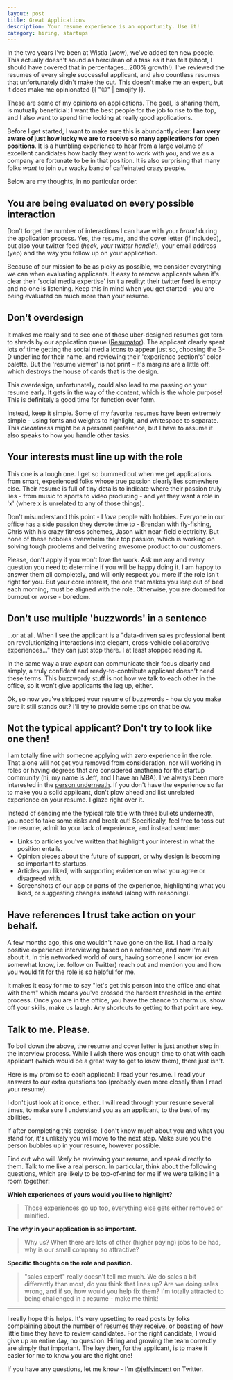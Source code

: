 ```yaml
---
layout: post
title: Great Applications
description: Your resume experience is an opportunity. Use it!
category: hiring, startups
---
```


In the two years I've been at Wistia (wow), we've added ten new people. This
actually doesn't sound as herculean of a task as it has felt
(shoot, I should have covered that in percentages...200% growth!).
I've reviewed the resumes of every single successful applicant, and also
countless resumes that unfortunately didn't make the cut. This doesn't make me
an expert, but it does make me opinionated {{ ":wink:" | emojify }}.

These are some of my opinions on applications. The goal, is sharing them, is
mutually beneficial: I want the best people for the job to rise to the top,
and I also want to spend time looking at really good applications.

Before I get started, I want to make sure this is abundantly clear: **I am
very aware of just how lucky we are to receive so many applications for open
positions**. It is a humbling experience to hear from a large volume of excellent 
candidates how badly they want to work with you, and we as a company are fortunate
to be in that position. It is also surprising that many folks *want* to join our
wacky band of caffeinated crazy people.

Below are my thoughts, in no particular order.

## You are being evaluated on every possible interaction

Don't forget the number of interactions I can have with your *brand* during the
application process. Yes, the resume, and the cover letter (if included), but also
your twitter feed (*heck, your twitter handle!*), your email address (yep) and the
way you follow up on your application.

Because of our mission to be as picky as possible, we consider everything we can
when evaluating applicants. It easy to remove applicants when it's clear their 
'social media expertise' isn't a reality: their twitter feed is empty and no 
one is listening. Keep this in mind when you get started - you are being evaluated
on much more than your resume.

## Don't overdesign

It makes me really sad to see one of those uber-designed resumes get torn to shreds
by our application queue ([Resumator](http://resumator.com)). The applicant 
clearly spent lots of time getting the social media icons to appear just so, 
choosing the 3-D underline for their name, and reviewing their 'experience section's'
color palette. But the 'resume viewer' is not print - it's margins are a little off,
which destroys the house of cards that is the design.

This overdesign, unfortunately, could also lead to me passing on your resume early.
It gets in the way of the content, which is the whole purpose! This is definitely 
a good time for function over form.

Instead, keep it simple. Some of my favorite resumes have been extremely simple - 
using fonts and weights to highlight, and whitespace to separate. This *cleanliness*
might be a personal preference, but I have to assume it also speaks to how you
handle other tasks.

## Your interests must line up with the role

This one is a tough one. I get so bummed out when we get applications from smart,
experienced folks whose true passion clearly lies somewhere else. Their resume
is full of tiny details to indicate where their passion truly lies - from music to
sports to video producing - and yet they want a role in 'x' (where x is unrelated
to any of those things).

Don't misunderstand this point - I *love* people with hobbies. Everyone in our office
has a side passion they devote time to - Brendan with fly-fishing, Chris with his 
crazy fitness schemes, Jason with near-field electricity. But none of these hobbies
overwhelm their top passion, which is working on solving tough problems and delivering
awesome product to our customers.

Please, don't apply if you won't love the work. Ask me any and every question you need
to determine if you will be happy doing it. I am happy to answer them all completely,
and will only respect you more if the role isn't right for you. But your core interest,
the one that makes you leap out of bed each morning, must be aligned with the role.
Otherwise, you are doomed for burnout or worse - boredom.

## Don't use multiple 'buzzwords' in a sentence

...or at all. When I see the applicant is a "data-driven sales professional bent
on revolutionizing interactions into elegant, cross-vehicle collaborative 
experiences..." they can just stop there. I at least stopped reading it.

In the same way a *true expert* can communicate their focus clearly and simply,
a truly confident and ready-to-contribute applicant doesn't need these terms.
This buzzwordy stuff is not how we talk to each other in the office, so it won't 
give applicants the leg up, either.

Ok, so now you've stripped your resume of buzzwords - how do you make sure it still
stands out? I'll try to provide some tips on that below.

## Not the typical applicant? Don't try to look like one then!

I am totally fine with someone applying with *zero* experience in the role. That
alone will not get you removed from consideration, nor will working in roles or having
degrees that are considered anathema for the startup community (hi, my name is Jeff,
and I have an MBA).  I've always been more interested in the [person underneath](/contrarian-investing-in-people).
If you don't have the experience so far to make you a solid applicant, don't plow
ahead and list unrelated experience on your resume. I glaze right over it.

Instead of sending me the typical role title with three bullets underneath, you
need to take some risks and break out! Specifically, feel free to toss out the resume,
admit to your lack of experience, and instead send me:

* Links to articles you've written that highlight your interest in what the 
position entails. 
* Opinion pieces about the future of support, or why design is becoming so important to startups. 
* Articles you liked, with supporting evidence on what you agree or disagreed with.
* Screenshots of our app or parts of the experience, highlighting what you liked,
or suggesting changes instead (along with reasoning).

## Have references I trust take action on your behalf.

A few months ago, this one wouldn't have gone on the list. I had a really positive 
experience interviewing based on a reference, and now I'm all about it. In this 
networked world of ours, having someone I know (or even somewhat know, i.e. follow
on Twitter) reach out and mention you and how you would fit for the role is so helpful
for me.

It makes it easy for me to say "let's get this person into the office and chat with them"
which means you've crossed the hardest threshold in the entire process. Once you are
in the office, you have the chance to charm us, show off your skills, make us laugh.
Any shortcuts to getting to that point are key.

## Talk to me. Please.

To boil down the above, the resume and cover letter is just another step in the 
interview process. While I wish there was enough time to chat with
each applicant (which would be a great way to get to know them), there just isn't.

Here is my promise to each applicant: I read your resume. I read your answers to
our extra questions too (probably even more closely than I read your resume).

I don't just look at it once, either. I will read through your resume several times,
to make sure I understand you as an applicant, to the best of my abilities.

If after completing this exercise, I don't know much about you and what you stand for,
it's unlikely you will move to the next step. Make sure you the person bubbles up
in your resume, however possible. 

Find out who will *likely* be reviewing your resume, and speak directly to them.
Talk to me like a real person. In particular, think about the following questions,
which are likely to be top-of-mind for me if we were talking in a room together:

**Which experiences of yours would you like to highlight?**

> Those experiences go up top, everything else gets either removed or minified.

**The *why* in your application is so important.**

> Why us? When there are lots of other (higher paying) jobs to be had, why is our small company so attractive?

**Specific thoughts on the role and position.**

> "sales expert" really doesn't tell me much. We do sales a bit differently than most,
do you think that lines up? Are we doing sales wrong, and if so, how would you help fix
them? I'm totally attracted to being challenged in a resume - make me think!

---

I really hope this helps. It's very upsetting to read posts by folks complaining
about the number of resumes they receive, or boasting of how little time they have
to review candidates. For the right candidate, I would give up an entire day, no
question. Hiring and growing the team correctly are simply that important. The key
then, for the applicant, is to make it easier for me to know you are the right one!

If you have any questions, let me know - I'm [@jeffvincent](http://twitter.com/jeffvincent) on Twitter.
